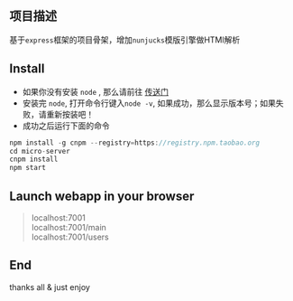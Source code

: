 ## 项目描述
 
基于`express`框架的项目骨架，增加`nunjucks`模版引擎做HTMl解析

## Install 

  * 如果你没有安装 `node` , 那么请前往 [传送门](https://nodejs.org/en/)
  * 安装完 `node`, 打开命令行键入`node -v`, 如果成功，那么显示版本号；如果失败，请重新按装吧！
  * 成功之后运行下面的命令

```js
npm install -g cnpm --registry=https://registry.npm.taobao.org
cd micro-server
cnpm install
npm start
```

## Launch webapp in your browser

> localhost:7001<br>
> localhost:7001/main<br>
> localhost:7001/users<br>

## End
 thanks all & just enjoy